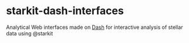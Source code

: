 # starkit-dash-interfaces
Analytical Web interfaces made on [Dash](https://github.com/plotly/dash) for interactive analysis of stellar data using @starkit
